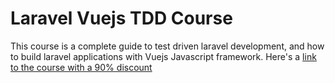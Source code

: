 # Laravel Vuejs TDD Course 

This course is a complete guide to test driven laravel development, and how to build laravel applications with Vuejs Javascript framework. Here's a [link to the course with a 90% discount ](https://goo.gl/UjxEDv)
